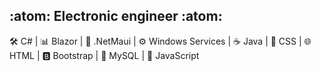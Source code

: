 ## :atom: Electronic engineer :atom:

🛠️ C# | 📊 Blazor | :robot: .NetMaui | :gear: Windows Services | ☕ Java | 🎨 CSS | 🌐 HTML | 🅱️ Bootstrap | :dolphin: MySQL | 🚀 JavaScript
<!--
**dhmarino/dhmarino** is a ✨ _special_ ✨ repository because its `README.md` (this file) appears on your GitHub profile.

Here are some ideas to get you started:

- 🔭 I’m currently working on ... 💻
- 🌱 I’m currently learning ...
- 👯 I’m looking to collaborate on ...
- 🤔 I’m looking for help with ...
- 💬 Ask me about ...
- 📫 How to reach me: ...
- 😄 Pronouns: ...
- ⚡ Fun fact: ...
-->
